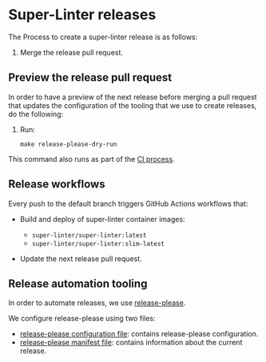 # Super-Linter releases

The Process to create a super-linter release is as follows:

1. Merge the release pull request.

## Preview the release pull request

In order to have a preview of the next release before merging a pull
request that updates the configuration of the tooling that we use to create
releases, do the following:

1. Run:

    ```shell
    make release-please-dry-run
    ```

This command also runs as part of the [CI process](../.github/workflows/ci.yml).

## Release workflows

Every push to the default branch triggers GitHub Actions workflows that:

- Build and deploy of super-linter container images:

  - `super-linter/super-linter:latest`
  - `super-linter/super-linter:slim-latest`

- Update the next release pull request.

## Release automation tooling

In order to automate releases, we use
[release-please](https://github.com/googleapis/release-please).

We configure release-please using two files:

- [release-please configuration file](../.github/release-please/release-please-config.json):
  contains release-please configuration.
- [release-please manifest file](../.github/release-please/.release-please-manifest.json):
  contains information about the current release.
